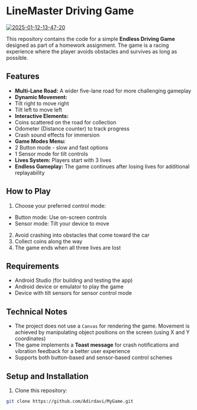# LineMaster Driving Game

<a href="https://ibb.co/3NnPT7c"><img src="https://i.ibb.co/3NnPT7c/2025-01-12-13-47-20.png" alt="2025-01-12-13-47-20" border="0"></a>

This repository contains the code for a simple **Endless Driving Game** designed as part of a homework assignment. The game is a racing experience where the player avoids obstacles and survives as long as possible.

## Features

- **Multi-Lane Road:** A wider five-lane road for more challenging gameplay
- **Dynamic Movement:** 
 - Tilt right to move right
 - Tilt left to move left
- **Interactive Elements:**
 - Coins scattered on the road for collection
 - Odometer (Distance counter) to track progress
 - Crash sound effects for immersion
- **Game Modes Menu:**
 - 2 Button mode - slow and fast options
 - 1 Sensor mode for tilt controls
- **Lives System:** Players start with 3 lives
- **Endless Gameplay:** The game continues after losing lives for additional replayability

## How to Play

1. Choose your preferred control mode:
  - Button mode: Use on-screen controls
  - Sensor mode: Tilt your device to move
2. Avoid crashing into obstacles that come toward the car
3. Collect coins along the way
4. The game ends when all three lives are lost

## Requirements

- Android Studio (for building and testing the app)
- Android device or emulator to play the game
- Device with tilt sensors for sensor control mode

## Technical Notes

- The project does not use a `Canvas` for rendering the game. Movement is achieved by manipulating object positions on the screen (using X and Y coordinates)
- The game implements a **Toast message** for crash notifications and vibration feedback for a better user experience
- Supports both button-based and sensor-based control schemes

## Setup and Installation

1. Clone this repository:
  ```bash
  git clone https://github.com/Adirdavi/MyGame.git
